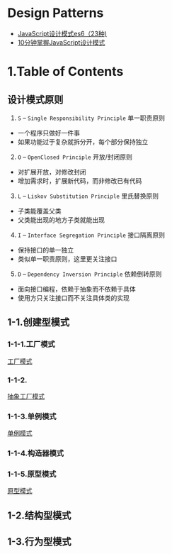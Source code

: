 
# Design Patterns

- [JavaScript设计模式es6（23种)](https://juejin.cn/post/6844904032826294286)
- [10分钟掌握JavaScript设计模式](https://juejin.cn/post/7052148234097000462)

# 1.Table of Contents

## 设计模式原则

1. `S` – `Single Responsibility Principle` 单一职责原则
  - 一个程序只做好一件事
  - 如果功能过于复杂就拆分开，每个部分保持独立

2. `O` – `OpenClosed Principle` 开放/封闭原则
  - 对扩展开放，对修改封闭
  - 增加需求时，扩展新代码，而非修改已有代码

3. `L` – `Liskov Substitution Principle` 里氏替换原则
  - 子类能覆盖父类
  - 父类能出现的地方子类就能出现

4. `I` – `Interface Segregation Principle` 接口隔离原则
  - 保持接口的单一独立
  - 类似单一职责原则，这里更关注接口

5. `D` – `Dependency Inversion Principle` 依赖倒转原则
  - 面向接口编程，依赖于抽象而不依赖于具体
  - 使用方只关注接口而不关注具体类的实现

## 1-1.创建型模式

### 1-1-1.工厂模式

[工厂模式](../1.creation-pattern/1-1.factory.js)

### 1-1-2.

[抽象工厂模式](../1.creation-pattern/1-2.abstract-factory.js)

### 1-1-3.单例模式

[单例模式](../1.creation-pattern/1-3.singleton.js)

### 1-1-4.构造器模式

### 1-1-5.原型模式

[原型模式](../1.creation-pattern/1-5.prototype.js)

## 1-2.结构型模式

## 1-3.行为型模式

